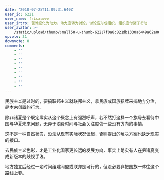```yaml
---
date: '2018-07-25T11:09:31.640Z'
user_id: 6221
user_name: fricassee
user_intro: 苦难应化为动力，动力应转为讨论，讨论应形成组织，组织应付诸于行动
user_avatar: >-
    /static/upload/thumb/small50-u-thumb-62217f0a8c821db1330a6449a62e06f38f0d8c533faf.png
upvote: 21
downvote: 0
comments:
    - ''
    - ''
    - ''
    - ''
    - ''
    - ''
    - ''
    - ''
    - ''
---
```


民族主义是过时的，要搞联邦主义就联邦主义，拿民族或国族招牌来搞地方分治，是本末倒置的行为。

除非诸夏是个既定事实从这个概念上有强烈呼声，若不然打这样一个旗号去看待中国与华夏未来问题，无异于浪费时间与社会关注度做一些没有方向的事情。

这不是一种自然状态，没法从现有实际状况谈起，否则提出的解决方案也缺乏现实的接口。

去民族主义色彩，才是工业化国家更长远的发展方向，事实上确实有人在把诸夏变成新版本的歧视手法。

地方独立后经过一定时间组建同盟或联邦是可行的，但没必要非把国族一体往这个路线上套。
